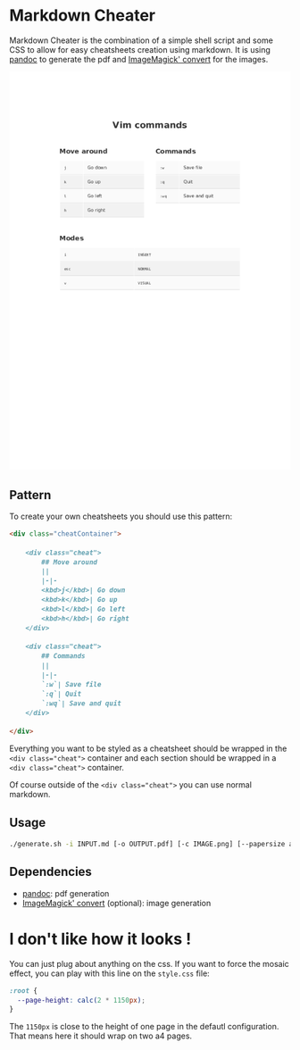 # Markdown Cheater

Markdown Cheater is the combination of a simple shell script and some CSS to allow for easy cheatsheets creation using markdown. It is using [pandoc](https://pandoc.org/) to generate the pdf and [ImageMagick' convert](http://www.imagemagick.org/script/convert.php) for the images.

![Vim cheatsheet example](./vim.png "This cheatsheet is so basic lol")

## Pattern

To create your own cheatsheets you should use this pattern:
```markdown
<div class="cheatContainer">

	<div class="cheat">
		## Move around
		|| 
		|-|-
		<kbd>j</kbd>| Go down 
		<kbd>k</kbd>| Go up
		<kbd>l</kbd>| Go left
		<kbd>h</kbd>| Go right
	</div>

	<div class="cheat">
		## Commands
		|| 
		|-|-
		`:w`| Save file 
		`:q`| Quit
		`:wq`| Save and quit
	</div>

</div>
```

Everything you want to be styled as a cheatsheet should be wrapped in the `<div class="cheat">` container and each section should be wrapped in a `<div class="cheat">` container.

Of course outside of the `<div class="cheat">` you can use normal markdown.

## Usage

```sh
./generate.sh -i INPUT.md [-o OUTPUT.pdf] [-c IMAGE.png] [--papersize a3]
```

## Dependencies

- [pandoc](https://pandoc.org/): pdf generation
- [ImageMagick' convert](http://www.imagemagick.org/script/convert.php) (optional): image generation

# I don't like how it looks !

You can just plug about anything on the css. If you want to force the mosaic effect, you can play with this line on the `style.css` file:
```css
:root {
  --page-height: calc(2 * 1150px); 
}
```
The `1150px` is close to the height of one page in the defautl configuration. That means here it should wrap on two a4 pages.